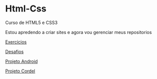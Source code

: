 # Html-Css
 Curso de HTML5 e CSS3

 Estou apredendo a criar sites e agora vou gerenciar meus repositorios

<a href="https://jeancandido.github.io/html-css/exercicios">Exercicios</a>

<a href="https://jeancandido.github.io/html-css/desafios">Desafios</a>

<a href="https://jeancandido.github.io/projeto-android">Projeto Android</a>

<a href="https://jeancandido.github.io/projeto-cordel">Projeto Cordel</a>